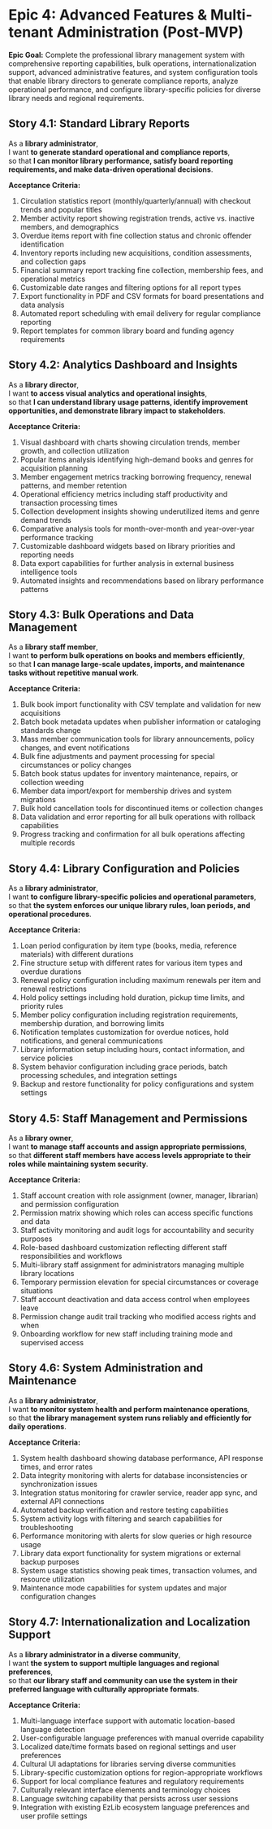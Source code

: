 # Epic 4: Advanced Features & Multi-tenant Administration (Post-MVP)

**Epic Goal:** Complete the professional library management system with comprehensive reporting capabilities, bulk operations, internationalization support, advanced administrative features, and system configuration tools that enable library directors to generate compliance reports, analyze operational performance, and configure library-specific policies for diverse library needs and regional requirements.

## Story 4.1: Standard Library Reports

As a **library administrator**,  
I want **to generate standard operational and compliance reports**,  
so that **I can monitor library performance, satisfy board reporting requirements, and make data-driven operational decisions**.

**Acceptance Criteria:**

1. Circulation statistics report (monthly/quarterly/annual) with checkout trends and popular titles
2. Member activity report showing registration trends, active vs. inactive members, and demographics
3. Overdue items report with fine collection status and chronic offender identification
4. Inventory reports including new acquisitions, condition assessments, and collection gaps
5. Financial summary report tracking fine collection, membership fees, and operational metrics
6. Customizable date ranges and filtering options for all report types
7. Export functionality in PDF and CSV formats for board presentations and data analysis
8. Automated report scheduling with email delivery for regular compliance reporting
9. Report templates for common library board and funding agency requirements

## Story 4.2: Analytics Dashboard and Insights

As a **library director**,  
I want **to access visual analytics and operational insights**,  
so that **I can understand library usage patterns, identify improvement opportunities, and demonstrate library impact to stakeholders**.

**Acceptance Criteria:**

1. Visual dashboard with charts showing circulation trends, member growth, and collection utilization
2. Popular items analysis identifying high-demand books and genres for acquisition planning
3. Member engagement metrics tracking borrowing frequency, renewal patterns, and member retention
4. Operational efficiency metrics including staff productivity and transaction processing times
5. Collection development insights showing underutilized items and genre demand trends
6. Comparative analysis tools for month-over-month and year-over-year performance tracking
7. Customizable dashboard widgets based on library priorities and reporting needs
8. Data export capabilities for further analysis in external business intelligence tools
9. Automated insights and recommendations based on library performance patterns

## Story 4.3: Bulk Operations and Data Management

As a **library staff member**,  
I want **to perform bulk operations on books and members efficiently**,  
so that **I can manage large-scale updates, imports, and maintenance tasks without repetitive manual work**.

**Acceptance Criteria:**

1. Bulk book import functionality with CSV template and validation for new acquisitions
2. Batch book metadata updates when publisher information or cataloging standards change
3. Mass member communication tools for library announcements, policy changes, and event notifications
4. Bulk fine adjustments and payment processing for special circumstances or policy changes
5. Batch book status updates for inventory maintenance, repairs, or collection weeding
6. Member data import/export for membership drives and system migrations
7. Bulk hold cancellation tools for discontinued items or collection changes
8. Data validation and error reporting for all bulk operations with rollback capabilities
9. Progress tracking and confirmation for all bulk operations affecting multiple records

## Story 4.4: Library Configuration and Policies

As a **library administrator**,  
I want **to configure library-specific policies and operational parameters**,  
so that **the system enforces our unique library rules, loan periods, and operational procedures**.

**Acceptance Criteria:**

1. Loan period configuration by item type (books, media, reference materials) with different durations
2. Fine structure setup with different rates for various item types and overdue durations
3. Renewal policy configuration including maximum renewals per item and renewal restrictions
4. Hold policy settings including hold duration, pickup time limits, and priority rules
5. Member policy configuration including registration requirements, membership duration, and borrowing limits
6. Notification templates customization for overdue notices, hold notifications, and general communications
7. Library information setup including hours, contact information, and service policies
8. System behavior configuration including grace periods, batch processing schedules, and integration settings
9. Backup and restore functionality for policy configurations and system settings

## Story 4.5: Staff Management and Permissions

As a **library owner**,  
I want **to manage staff accounts and assign appropriate permissions**,  
so that **different staff members have access levels appropriate to their roles while maintaining system security**.

**Acceptance Criteria:**

1. Staff account creation with role assignment (owner, manager, librarian) and permission configuration
2. Permission matrix showing which roles can access specific functions and data
3. Staff activity monitoring and audit logs for accountability and security purposes
4. Role-based dashboard customization reflecting different staff responsibilities and workflows
5. Multi-library staff assignment for administrators managing multiple library locations
6. Temporary permission elevation for special circumstances or coverage situations
7. Staff account deactivation and data access control when employees leave
8. Permission change audit trail tracking who modified access rights and when
9. Onboarding workflow for new staff including training mode and supervised access

## Story 4.6: System Administration and Maintenance

As a **library administrator**,  
I want **to monitor system health and perform maintenance operations**,  
so that **the library management system runs reliably and efficiently for daily operations**.

**Acceptance Criteria:**

1. System health dashboard showing database performance, API response times, and error rates
2. Data integrity monitoring with alerts for database inconsistencies or synchronization issues
3. Integration status monitoring for crawler service, reader app sync, and external API connections
4. Automated backup verification and restore testing capabilities
5. System activity logs with filtering and search capabilities for troubleshooting
6. Performance monitoring with alerts for slow queries or high resource usage
7. Library data export functionality for system migrations or external backup purposes
8. System usage statistics showing peak times, transaction volumes, and resource utilization
9. Maintenance mode capabilities for system updates and major configuration changes

## Story 4.7: Internationalization and Localization Support

As a **library administrator in a diverse community**,  
I want **the system to support multiple languages and regional preferences**,  
so that **our library staff and community can use the system in their preferred language with culturally appropriate formats**.

**Acceptance Criteria:**

1. Multi-language interface support with automatic location-based language detection
2. User-configurable language preferences with manual override capability
3. Localized date/time formats based on regional settings and user preferences
4. Cultural UI adaptations for libraries serving diverse communities
5. Library-specific customization options for region-appropriate workflows
6. Support for local compliance features and regulatory requirements
7. Culturally relevant interface elements and terminology choices
8. Language switching capability that persists across user sessions
9. Integration with existing EzLib ecosystem language preferences and user profile settings
